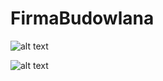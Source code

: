 # FirmaBudowlana


![alt text](https://i.imgur.com/9uddHsz.png)

![alt text](https://i.imgur.com/zRuKMdG.png)
